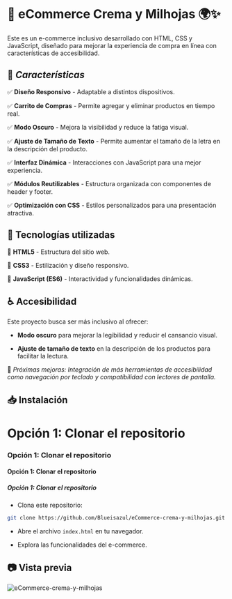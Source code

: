 # 🛒 eCommerce Crema y Milhojas 🌍✨
Este es un e-commerce inclusivo desarrollado con HTML, CSS y JavaScript, diseñado para mejorar la experiencia de compra en línea con características de accesibilidad.

## 🚀 *Características*

✅ **Diseño Responsivo** - Adaptable a distintos dispositivos.

✅ **Carrito de Compras** - Permite agregar y eliminar productos en tiempo real.

✅ **Modo Oscuro** - Mejora la visibilidad y reduce la fatiga visual.

✅ **Ajuste de Tamaño de Texto** - Permite aumentar el tamaño de la letra en la descripción del producto.

✅ **Interfaz Dinámica** - Interacciones con JavaScript para una mejor experiencia.

✅ **Módulos Reutilizables** - Estructura organizada con componentes de header y footer.

✅ **Optimización con CSS** - Estilos personalizados para una presentación atractiva.

## 🍉 Tecnologías utilizadas

🔸 **HTML5** - Estructura del sitio web.

🔸 **CSS3** - Estilización y diseño responsivo.

🔸 **JavaScript (ES6)** - Interactividad y funcionalidades dinámicas.

## ♿ Accesibilidad

Este proyecto busca ser más inclusivo al ofrecer:

+ **Modo oscuro** para mejorar la legibilidad y reducir el cansancio visual.
  
+ **Ajuste de tamaño de texto** en la descripción de los productos para facilitar la lectura.
  
🔹 *Próximas mejoras: Integración de más herramientas de accesibilidad como navegación por teclado y compatibilidad con lectores de pantalla.*

## 📥 Instalación

# Opción 1: Clonar el repositorio

### Opción 1: Clonar el repositorio

#### Opción 1: Clonar el repositorio

##### Opción 1: Clonar el repositorio

+ Clona este repositorio:

```sh
git clone https://github.com/Blueisazul/eCommerce-crema-y-milhojas.git

```

+ Abre el archivo ``` index.html ``` en tu navegador.

+ Explora las funcionalidades del e-commerce.

## 📷 Vista previa


![eCommerce-crema-y-milhojas](https://github.com/user-attachments/assets/6a5494a0-0147-4a05-8d82-c709de7ee2ea)
